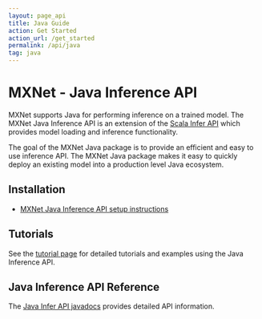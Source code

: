 ```yaml
---
layout: page_api
title: Java Guide
action: Get Started
action_url: /get_started
permalink: /api/java
tag: java
---
```

<!--- Licensed to the Apache Software Foundation (ASF) under one -->
<!--- or more contributor license agreements.  See the NOTICE file -->
<!--- distributed with this work for additional information -->
<!--- regarding copyright ownership.  The ASF licenses this file -->
<!--- to you under the Apache License, Version 2.0 (the -->
<!--- "License"); you may not use this file except in compliance -->
<!--- with the License.  You may obtain a copy of the License at -->

<!---   http://www.apache.org/licenses/LICENSE-2.0 -->

<!--- Unless required by applicable law or agreed to in writing, -->
<!--- software distributed under the License is distributed on an -->
<!--- "AS IS" BASIS, WITHOUT WARRANTIES OR CONDITIONS OF ANY -->
<!--- KIND, either express or implied.  See the License for the -->
<!--- specific language governing permissions and limitations -->
<!--- under the License. -->


# MXNet - Java Inference API

MXNet supports Java for performing inference on a trained model. The MXNet Java Inference API is an extension of the [Scala Infer API](../../api/scala/infer.html) which provides model loading and inference functionality.

The goal of the MXNet Java package is to provide an efficient and easy to use inference API.
The MXNet Java package makes it easy to quickly deploy an existing model into a production level Java ecosystem.

## Installation
* [MXNet Java Inference API setup instructions](../../install/java_setup.md)

## Tutorials
See the [tutorial page](../../tutorials/index.html#java-tutorials) for detailed tutorials and examples using the Java Inference API.

## Java Inference API Reference
The [Java Infer API javadocs](docs/index.html#org.apache.mxnet.infer.package) provides detailed API information.

